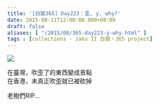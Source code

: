 ```yaml
---
title: '[白狼365] Day223：歪, y, why?'
date: 2015-08-11T12:00:00.000+08:00
draft: false
aliases: [ "/2015/08/365-day223-y-why.html" ]
tags : [collections - zaku II 白狼・365 project]
---
```


[![](https://farm1.staticflickr.com/330/20449767522_56b3aa528c_z.jpg)](https://farm1.staticflickr.com/330/20449767522_56b3aa528c_z.jpg)

在臺灣，吹歪了的東西變成景點  
在香港，未真正吹歪就已被砍掉  
  
老樹們RIP...